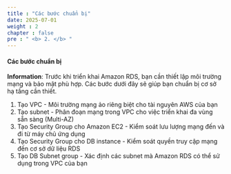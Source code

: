 ```yaml
---
title : "Các bước chuẩn bị"
date: 2025-07-01
weight : 2
chapter : false
pre : " <b> 2. </b> "
---
```


#### Các bước chuẩn bị
**Information**: Trước khi triển khai Amazon RDS, bạn cần thiết lập môi trường mạng và bảo mật phù hợp. Các bước dưới đây sẽ giúp bạn chuẩn bị cơ sở hạ tầng cần thiết.

1. Tạo VPC - Môi trường mạng ảo riêng biệt cho tài nguyên AWS của bạn
2. Tạo subnet - Phân đoạn mạng trong VPC cho việc triển khai đa vùng sẵn sàng (Multi-AZ)
3. Tạo Security Group cho Amazon EC2 - Kiểm soát lưu lượng mạng đến và đi từ máy chủ ứng dụng
4. Tạo Security Group cho DB instance - Kiểm soát quyền truy cập mạng đến cơ sở dữ liệu RDS
5. Tạo DB Subnet group - Xác định các subnet mà Amazon RDS có thể sử dụng trong VPC của bạn
